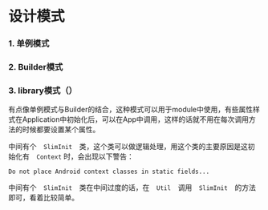 # 设计模式

### 1. 单例模式


### 2. Builder模式


### 3. library模式（）

有点像单例模式与Builder的结合，这种模式可以用于module中使用，有些属性样式在Application中初始化后，可以在App中调用，这样的话就不用在每次调用方法的时候都要设置某个属性。

中间有个　`SlimInit`　类，这个类可以做逻辑处理，用这个类的主要原因是这初始化有　`Context` 时，会出现以下警告：

```
Do not place Android context classes in static fields...
```

中间有个　`SlimInit`　类在中间过度的话，在　`Util`　调用　`SlimInit`　的方法即可，看着比较简单。
